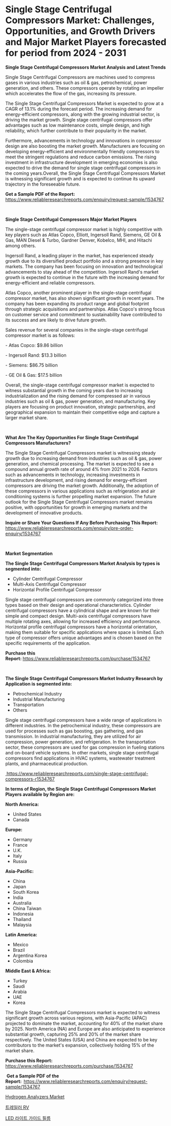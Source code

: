 <p><h1>Single Stage Centrifugal Compressors Market: Challenges, Opportunities, and Growth Drivers and Major Market Players forecasted for period from 2024 - 2031</h1></p><p><strong>Single Stage Centrifugal Compressors Market Analysis and Latest Trends</strong></p>
<p><p>Single Stage Centrifugal Compressors are machines used to compress gases in various industries such as oil & gas, petrochemical, power generation, and others. These compressors operate by rotating an impeller which accelerates the flow of the gas, increasing its pressure.</p><p>The Single Stage Centrifugal Compressors Market is expected to grow at a CAGR of 13.1% during the forecast period. The increasing demand for energy-efficient compressors, along with the growing industrial sector, is driving the market growth. Single stage centrifugal compressors offer advantages such as low maintenance costs, simple design, and high reliability, which further contribute to their popularity in the market.</p><p>Furthermore, advancements in technology and innovations in compressor design are also boosting the market growth. Manufacturers are focusing on developing energy-efficient and environmentally friendly compressors to meet the stringent regulations and reduce carbon emissions. The rising investment in infrastructure development in emerging economies is also expected to drive the demand for single stage centrifugal compressors in the coming years.Overall, the Single Stage Centrifugal Compressors Market is witnessing significant growth and is expected to continue its upward trajectory in the foreseeable future.</p></p>
<p><strong>Get a Sample PDF of the Report:&nbsp;</strong> <a href="https://www.reliableresearchreports.com/enquiry/request-sample/1534767">https://www.reliableresearchreports.com/enquiry/request-sample/1534767</a></p>
<p>&nbsp;</p>
<p><strong>Single Stage Centrifugal Compressors Major Market Players</strong></p>
<p><p>The single-stage centrifugal compressor market is highly competitive with key players such as Atlas Copco, Elliott, Ingersoll Rand, Siemens, GE Oil & Gas, MAN Diesel & Turbo, Gardner Denver, Kobelco, MHI, and Hitachi among others.</p><p>Ingersoll Rand, a leading player in the market, has experienced steady growth due to its diversified product portfolio and a strong presence in key markets. The company has been focusing on innovation and technological advancements to stay ahead of the competition. Ingersoll Rand's market growth is expected to continue in the future with the increasing demand for energy-efficient and reliable compressors.</p><p>Atlas Copco, another prominent player in the single-stage centrifugal compressor market, has also shown significant growth in recent years. The company has been expanding its product range and global footprint through strategic acquisitions and partnerships. Atlas Copco's strong focus on customer service and commitment to sustainability have contributed to its success and are likely to drive future growth.</p><p>Sales revenue for several companies in the single-stage centrifugal compressor market is as follows:</p><p>- Atlas Copco: $9.86 billion</p><p>- Ingersoll Rand: $13.3 billion</p><p>- Siemens: $86.75 billion</p><p>- GE Oil & Gas: $17.5 billion</p><p>Overall, the single-stage centrifugal compressor market is expected to witness substantial growth in the coming years due to increasing industrialization and the rising demand for compressed air in various industries such as oil & gas, power generation, and manufacturing. Key players are focusing on product innovation, strategic partnerships, and geographical expansion to maintain their competitive edge and capture a larger market share.</p></p>
<p>&nbsp;</p>
<p><strong>What Are The Key Opportunities For Single Stage Centrifugal Compressors Manufacturers?</strong></p>
<p><p>The Single Stage Centrifugal Compressors market is witnessing steady growth due to increasing demand from industries such as oil & gas, power generation, and chemical processing. The market is expected to see a compound annual growth rate of around 4% from 2021 to 2026. Factors such as advancements in technology, increasing investments in infrastructure development, and rising demand for energy-efficient compressors are driving the market growth. Additionally, the adoption of these compressors in various applications such as refrigeration and air conditioning systems is further propelling market expansion. The future outlook for the Single Stage Centrifugal Compressors market remains positive, with opportunities for growth in emerging markets and the development of innovative products.</p></p>
<p><strong>Inquire or Share Your Questions If Any Before Purchasing This Report:</strong> <a href="https://www.reliableresearchreports.com/enquiry/pre-order-enquiry/1534767">https://www.reliableresearchreports.com/enquiry/pre-order-enquiry/1534767</a></p>
<p>&nbsp;</p>
<p><strong>Market Segmentation</strong></p>
<p><strong>The Single Stage Centrifugal Compressors Market Analysis by types is segmented into:</strong></p>
<p><ul><li>Cylinder Centrifugal Compressor</li><li>Multi-Axis Centrifugal Compressor</li><li>Horizontal Profile Centrifugal Compressor</li></ul></p>
<p><p>Single stage centrifugal compressors are commonly categorized into three types based on their design and operational characteristics. Cylinder centrifugal compressors have a cylindrical shape and are known for their simple and compact design. Multi-axis centrifugal compressors have multiple rotating axes, allowing for increased efficiency and performance. Horizontal profile centrifugal compressors have a horizontal orientation, making them suitable for specific applications where space is limited. Each type of compressor offers unique advantages and is chosen based on the specific requirements of the application.</p></p>
<p><strong>Purchase this Report:&nbsp;</strong><a href="https://www.reliableresearchreports.com/purchase/1534767">https://www.reliableresearchreports.com/purchase/1534767</a></p>
<p>&nbsp;</p>
<p><strong>The Single Stage Centrifugal Compressors Market Industry Research by Application is segmented into:</strong></p>
<p><ul><li>Petrochemical Industry</li><li>Industrial Manufacturing</li><li>Transportation</li><li>Others</li></ul></p>
<p><p>Single stage centrifugal compressors have a wide range of applications in different industries. In the petrochemical industry, these compressors are used for processes such as gas boosting, gas gathering, and gas transmission. In industrial manufacturing, they are utilized for air compression, power generation, and refrigeration. In the transportation sector, these compressors are used for gas compression in fueling stations and on-board vehicle systems. In other markets, single stage centrifugal compressors find applications in HVAC systems, wastewater treatment plants, and pharmaceutical production.</p></p>
<p><a href="https://www.reliableresearchreports.com/single-stage-centrifugal-compressors-r1534767">&nbsp;https://www.reliableresearchreports.com/single-stage-centrifugal-compressors-r1534767</a></p>
<p><strong>In terms of Region, the Single Stage Centrifugal Compressors Market Players available by Region are:</strong></p>
<p>
    <p> <strong> North America: </strong>
        <ul>
            <li>United States</li>
            <li>Canada</li>
        </ul>
        </p> 
    <p> <strong> Europe: </strong>
        <ul>
            <li>Germany</li>
            <li>France</li>
            <li>U.K.</li>
            <li>Italy</li>
            <li>Russia</li>
        </ul>
        </p> 
    <p> <strong> Asia-Pacific: </strong>
        <ul>
            <li>China</li>
            <li>Japan</li>
            <li>South Korea</li>
            <li>India</li>
            <li>Australia</li>
            <li>China Taiwan</li>
            <li>Indonesia</li>
            <li>Thailand</li>
            <li>Malaysia</li>
        </ul>
        </p> 
    <p> <strong> Latin America: </strong>
        <ul>
            <li>Mexico</li>
            <li>Brazil</li>
            <li>Argentina Korea</li>
            <li>Colombia</li>
        </ul>
        </p> 
    <p> <strong> Middle East & Africa: </strong>
        <ul>
            <li>Turkey</li>
            <li>Saudi</li>
            <li>Arabia</li>
            <li>UAE</li>
            <li>Korea</li>
        </ul>
    </p>
    </p>
<p><p>The Single Stage Centrifugal Compressors market is expected to witness significant growth across various regions, with Asia-Pacific (APAC) projected to dominate the market, accounting for 40% of the market share by 2025. North America (NA) and Europe are also anticipated to experience substantial growth, capturing 25% and 20% of the market share respectively. The United States (USA) and China are expected to be key contributors to the market's expansion, collectively holding 15% of the market share.</p></p>
<p><strong>Purchase this Report: </strong><a href="https://www.reliableresearchreports.com/purchase/1534767">https://www.reliableresearchreports.com/purchase/1534767</a></p>
<p>&nbsp;<strong>Get a Sample PDF of the Report:&nbsp;&nbsp;</strong><a href="https://www.reliableresearchreports.com/enquiry/request-sample/1534767">https://www.reliableresearchreports.com/enquiry/request-sample/1534767</a></p>
<p><strong></strong></p>
<p><p><a href="https://github.com/Whitneyboyettebo9kiw7yr13/Market-Research-Report-List-2/blob/main/hydrogen-analyzers-market.md">Hydrogen Analyzers Market</a></p><p><a href="https://github.com/sammyUltyylrich9067856/Market-Research-Report-List-1/blob/main/475973626377.md">트레일러 RV</a></p><p><a href="https://github.com/Elenrrera7685/Market-Research-Report-List-1/blob/main/841437526376.md">LED 라이트 가이드 필름</a></p></p>